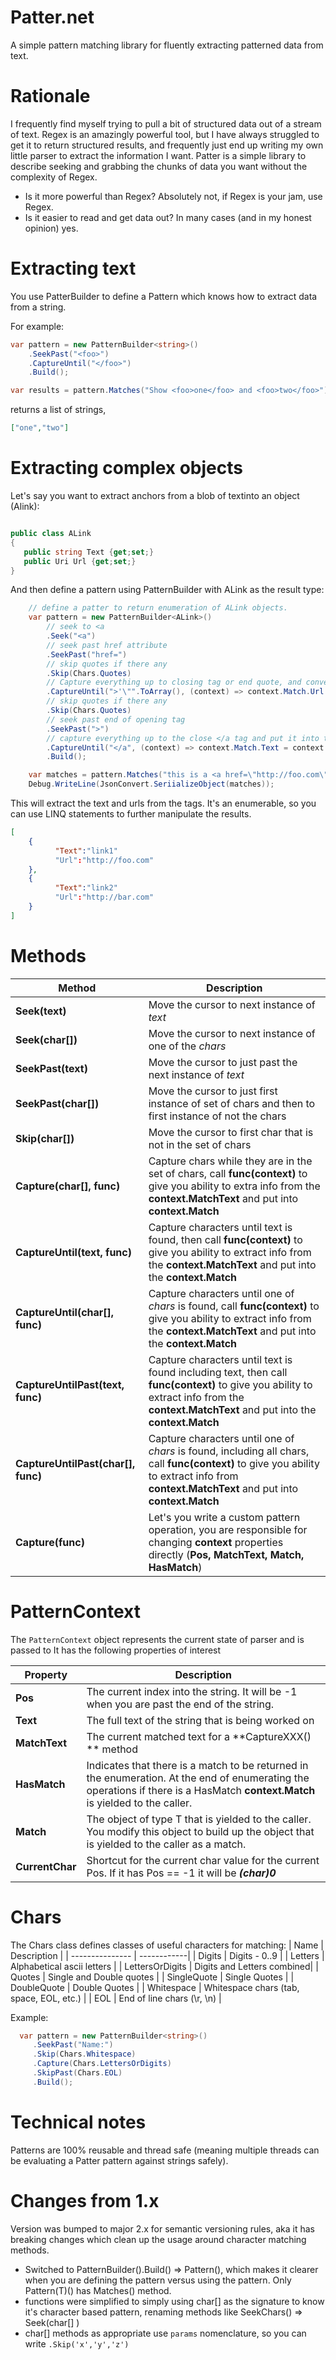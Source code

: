 # Patter.net
A simple pattern matching library for fluently extracting patterned data from text.

# Rationale
I frequently find myself trying to pull a bit of structured data out of a stream of text.  Regex is an amazingly powerful tool, but I have
always struggled to get it to return structured results, and frequently just end up writing my own little parser to extract the information I want. 
Patter is a simple library to describe seeking and grabbing the chunks of data you want without the complexity of Regex.

* Is it more powerful than Regex?  Absolutely not, if Regex is your jam, use Regex.
* Is it easier to read and get data out? In many cases (and in my honest opinion) yes.

# Extracting text
You use PatterBuilder<string> to define a Pattern which knows how to extract data from a string.

For example:

```C#
var pattern = new PatternBuilder<string>()
    .SeekPast("<foo>")
    .CaptureUntil("</foo>")
    .Build();

var results = pattern.Matches("Show <foo>one</foo> and <foo>two</foo>");
```

returns a list of strings, 

```json
["one","two"]
```


# Extracting complex objects
Let's say you want to extract anchors from a blob of textinto an object (Alink):
```csharp

public class ALink
{
   public string Text {get;set;}
   public Uri Url {get;set;}
}
```

And then define a pattern using PatternBuilder with ALink as the result type:
```c#
    // define a patter to return enumeration of ALink objects.
    var pattern = new PatternBuilder<ALink>()
        // seek to <a 
        .Seek("<a") 
        // seek past href attribute
        .SeekPast("href=") 
        // skip quotes if there any 
        .Skip(Chars.Quotes) 
        // Capture everything up to closing tag or end quote, and convert it a Uri and store in Alink.Url
        .CaptureUntil(">'\"".ToArray(), (context) => context.Match.Url = new Uri(context.MatchText))
        // skip quotes if there any 
        .Skip(Chars.Quotes)
        // seek past end of opening tag
        .SeekPast(">") 
        // capture everything up to the close </a tag and put it into the Alink.Text 
        .CaptureUntil("</a", (context) => context.Match.Text = context.MatchText.Trim())
        .Build(); 

    var matches = pattern.Matches("this is a <a href=\"http://foo.com\">link1</a> <a href=http://bar.com>link2</a>").ToList();
    Debug.WriteLine(JsonConvert.SeriializeObject(matches));
```

This will extract the text and urls from the tags.  It's an enumerable, so you can use LINQ statements to further manipulate the results.
```json
[
    { 
          "Text":"link1"
          "Url":"http://foo.com"
    },
    { 
          "Text":"link2"
          "Url":"http://bar.com"
    }
]
```


# Methods

| Method                                 | Description                                                  |
| -------------------------------------- | ------------------------------------------------------------ |
| **Seek(text)**                         | Move the cursor to next instance of *text*                   |
| **Seek(char[])**                       | Move the cursor to next instance of one of the *chars*       |
| **SeekPast(text)**                     | Move the cursor to just past the next instance of *text*     |
| **SeekPast(char[])**                   | Move the cursor to just first instance of set of chars and then to first instance of not the chars |
| **Skip(char[])**                       | Move the cursor to first char that is not in the set of chars |
| **Capture(char[], func)**              | Capture chars while they are in the set of chars, call **func(context)** to give you ability to extra info from the **context.MatchText** and put into **context.Match** |
| **CaptureUntil(text, func)**           | Capture characters until text is found, then call **func(context)** to give you ability to extract info from the **context.MatchText** and put into the **context.Match** |
| **CaptureUntil(char[], func)**         | Capture characters until one of *chars* is found, call **func(context)** to give you ability to extract info from the **context.MatchText** and put into the **context.Match** |
| **CaptureUntilPast(text, func)**       | Capture characters until text is found including text, then call **func(context)** to give you ability to extract info from the **context.MatchText** and put into the **context.Match** |
| **CaptureUntilPast(char[], func)**     | Capture characters until one of *chars* is found, including all chars, call **func(context)** to give you ability to extract info from **context.MatchText** and put into **context.Match** |
| **Capture(func)**                      | Let's you write a custom pattern operation, you are responsible for changing **context** properties directly (**Pos, MatchText, Match, HasMatch**) |

# PatternContext

The ```PatternContext``` object represents the current state of parser and is passed to It has the following properties of interest

| Property        | Description                                                  |
| --------------- | ------------------------------------------------------------ |
| **Pos**         | The current index into the string. It will be -1 when you are past the end of the string. |
| **Text**        | The full text of the string that is being worked on               |
| **MatchText**   | The current matched text for a **CaptureXXX() ** method      |
| **HasMatch**    | Indicates that there is a match to be returned in the enumeration.  At the end of enumerating the operations if there is a HasMatch **context.Match** is yielded to the caller. |
| **Match**       | The object of type T that is yielded to the caller. You modify this object to build up the object that is yielded to the caller as a match.           |
| **CurrentChar** | Shortcut for the current char value for the current Pos.  If it has Pos == -1 it will be ***(char)0*** |


# Chars
The Chars class defines classes of useful characters for matching:
| Name            | Description |
| --------------- | ------------|
| Digits          | Digits - 0..9 |
| Letters         | Alphabetical ascii letters |
| LettersOrDigits | Digits and Letters combined|
| Quotes          | Single and Double quotes |
| SingleQuote     | Single Quotes |
| DoubleQuote     | Double Quotes |
| Whitespace      | Whitespace chars (tab, space, EOL, etc.) |
| EOL             | End of line chars (\r, \n) |

Example:
```C#
  var pattern = new PatternBuilder<string>()
     .SeekPast("Name:")
     .Skip(Chars.Whitespace)
     .Capture(Chars.LettersOrDigits)
     .SkipPast(Chars.EOL)
     .Build();
```

# Technical notes
Patterns are 100% reusable and thread safe (meaning multiple threads can be evaluating a Patter pattern against strings safely). 

# Changes from 1.x
Version was bumped to major 2.x for semantic versioning rules, aka it has breaking changes which clean up the usage around character matching methods.
* Switched to PatternBuilder().Build() => Pattern(), which makes it clearer when you are defining the pattern versus using the pattern. Only Pattern(T)() has Matches() method.
* functions were simplified to simply using char[] as the signature to know it's character based pattern, renaming methods like SeekChars() => Seek(char[] )
* char[] methods as appropriate use ```params``` nomenclature, so you can write ```.Skip('x','y','z')```




